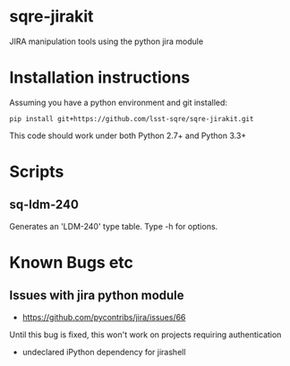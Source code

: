 # sqre-jirakit
JIRA manipulation tools using the python jira module

Installation instructions
=========================

Assuming you have a python environment and git installed:

    pip install git+https://github.com/lsst-sqre/sqre-jirakit.git

This code should work under both Python 2.7+ and Python 3.3+

Scripts
=======

sq-ldm-240
----------

Generates an 'LDM-240' type table. Type -h for options. 

Known Bugs etc
==============

Issues with jira python module
------------------------------

- https://github.com/pycontribs/jira/issues/66

Until this bug is fixed, this won't work on projects requiring authentication

- undeclared iPython dependency for jirashell
